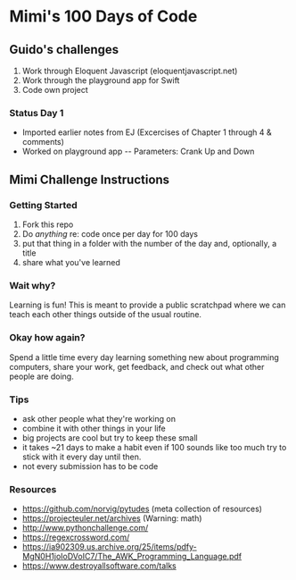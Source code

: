 Mimi's 100 Days of Code
=======================

## Guido's challenges
1. Work through Eloquent Javascript (eloquentjavascript.net)
2. Work through the playground app for Swift
3. Code own project

### Status Day 1
- Imported earlier notes from EJ (Excercises of Chapter 1 through 4 & comments)
- Worked on playground app
-- Parameters: Crank Up and Down

## Mimi Challenge Instructions

### Getting Started

1. Fork this repo
2. Do *anything* re: code once per day for 100 days
3. put that thing in a folder with the number of the day and, optionally, a title
4. share what you've learned

### Wait why?

Learning is fun! This is meant to provide a public scratchpad where we can
teach each other things outside of the usual routine.

### Okay how again?

Spend a little time every day learning something new about programming computers,
share your work, get feedback, and check out what other people are doing.

### Tips

- ask other people what they're working on
- combine it with other things in your life
- big projects are cool but try to keep these small
- it takes ~21 days to make a habit even if 100 sounds like too much try to
  stick with it every day until then.
- not every submission has to be code

### Resources

- https://github.com/norvig/pytudes (meta collection of resources)
- https://projecteuler.net/archives (Warning: math)
- http://www.pythonchallenge.com/
- https://regexcrossword.com/
- https://ia902309.us.archive.org/25/items/pdfy-MgN0H1joIoDVoIC7/The_AWK_Programming_Language.pdf
- https://www.destroyallsoftware.com/talks
